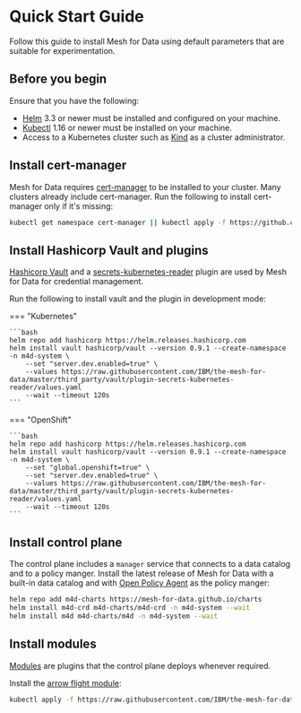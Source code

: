 # Quick Start Guide

Follow this guide to install Mesh for Data using default parameters that are suitable for experimentation.
<!-- For a full installation refer to the [full installation guide](./setup/install) instead. -->

## Before you begin

Ensure that you have the following:

- [Helm](https://helm.sh/) 3.3 or newer must be installed and configured on your machine.
- [Kubectl](https://kubernetes.io/docs/tasks/tools/install-kubectl/) 1.16 or newer must be installed on your machine.
- Access to a Kubernetes cluster such as [Kind](http://kind.sigs.k8s.io/) as a cluster administrator.

## Install cert-manager

Mesh for Data requires [cert-manager](https://cert-manager.io) to be installed to your cluster. 
Many clusters already include cert-manager. Run the following to install cert-manager only if it's missing:

```bash
kubectl get namespace cert-manager || kubectl apply -f https://github.com/jetstack/cert-manager/releases/download/v1.2.0/cert-manager.yaml
``` 

## Install Hashicorp Vault and plugins

[Hashicorp Vault](https://www.vaultproject.io/) and a [secrets-kubernetes-reader](https://github.com/mesh-for-data/vault-plugin-secrets-kubernetes-reader) plugin are used by Mesh for Data for credential management.

Run the following to install vault and the plugin in development mode:

=== "Kubernetes" 

    ```bash
    helm repo add hashicorp https://helm.releases.hashicorp.com
    helm install vault hashicorp/vault --version 0.9.1 --create-namespace -n m4d-system \
        --set "server.dev.enabled=true" \
        --values https://raw.githubusercontent.com/IBM/the-mesh-for-data/master/third_party/vault/plugin-secrets-kubernetes-reader/values.yaml
		--wait --timeout 120s
    ```

=== "OpenShift"

    ```bash
    helm repo add hashicorp https://helm.releases.hashicorp.com
    helm install vault hashicorp/vault --version 0.9.1 --create-namespace -n m4d-system \
        --set "global.openshift=true" \
        --set "server.dev.enabled=true" \
        --values https://raw.githubusercontent.com/IBM/the-mesh-for-data/master/third_party/vault/plugin-secrets-kubernetes-reader/values.yaml
		--wait --timeout 120s
    ```

## Install control plane

The control plane includes a `manager` service that connects to a data catalog and to a policy manger. 
Install the latest release of Mesh for Data with a built-in data catalog and with [Open Policy Agent](https://www.openpolicyagent.org) as the policy manger:

```bash
helm repo add m4d-charts https://mesh-for-data.github.io/charts
helm install m4d-crd m4d-charts/m4d-crd -n m4d-system --wait
helm install m4d m4d-charts/m4d -n m4d-system --wait
```


## Install modules

[Modules](../concepts/modules.md) are plugins that the control plane deploys whenever required. 

Install the [arrow flight module](https://github.com/ibm/the-mesh-for-data-flight-module):

```bash
kubectl apply -f https://raw.githubusercontent.com/IBM/the-mesh-for-data-flight-module/master/module.yaml
```